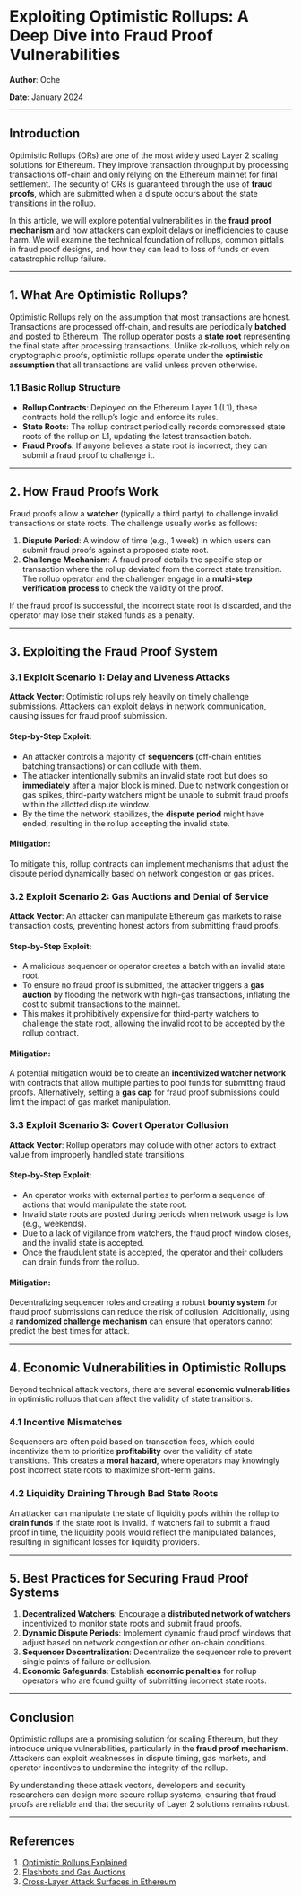 # Exploiting Optimistic Rollups: A Deep Dive into Fraud Proof Vulnerabilities

**Author**: Oche 


**Date**: January 2024  

---

## Introduction

Optimistic Rollups (ORs) are one of the most widely used Layer 2 scaling solutions for Ethereum. They improve transaction throughput by processing transactions off-chain and only relying on the Ethereum mainnet for final settlement. The security of ORs is guaranteed through the use of **fraud proofs**, which are submitted when a dispute occurs about the state transitions in the rollup.

In this article, we will explore potential vulnerabilities in the **fraud proof mechanism** and how attackers can exploit delays or inefficiencies to cause harm. We will examine the technical foundation of rollups, common pitfalls in fraud proof designs, and how they can lead to loss of funds or even catastrophic rollup failure.

---

## 1. What Are Optimistic Rollups?

Optimistic Rollups rely on the assumption that most transactions are honest. Transactions are processed off-chain, and results are periodically **batched** and posted to Ethereum. The rollup operator posts a **state root** representing the final state after processing transactions. Unlike zk-rollups, which rely on cryptographic proofs, optimistic rollups operate under the **optimistic assumption** that all transactions are valid unless proven otherwise.

### 1.1 Basic Rollup Structure

- **Rollup Contracts**: Deployed on the Ethereum Layer 1 (L1), these contracts hold the rollup’s logic and enforce its rules.
- **State Roots**: The rollup contract periodically records compressed state roots of the rollup on L1, updating the latest transaction batch.
- **Fraud Proofs**: If anyone believes a state root is incorrect, they can submit a fraud proof to challenge it.

---

## 2. How Fraud Proofs Work

Fraud proofs allow a **watcher** (typically a third party) to challenge invalid transactions or state roots. The challenge usually works as follows:

1. **Dispute Period**: A window of time (e.g., 1 week) in which users can submit fraud proofs against a proposed state root.
2. **Challenge Mechanism**: A fraud proof details the specific step or transaction where the rollup deviated from the correct state transition. The rollup operator and the challenger engage in a **multi-step verification process** to check the validity of the proof.

If the fraud proof is successful, the incorrect state root is discarded, and the operator may lose their staked funds as a penalty.

---

## 3. Exploiting the Fraud Proof System

### 3.1 Exploit Scenario 1: Delay and Liveness Attacks

**Attack Vector**: Optimistic rollups rely heavily on timely challenge submissions. Attackers can exploit delays in network communication, causing issues for fraud proof submission.

#### Step-by-Step Exploit:

- An attacker controls a majority of **sequencers** (off-chain entities batching transactions) or can collude with them.
- The attacker intentionally submits an invalid state root but does so **immediately** after a major block is mined. Due to network congestion or gas spikes, third-party watchers might be unable to submit fraud proofs within the allotted dispute window.
- By the time the network stabilizes, the **dispute period** might have ended, resulting in the rollup accepting the invalid state.

#### Mitigation:
To mitigate this, rollup contracts can implement mechanisms that adjust the dispute period dynamically based on network congestion or gas prices.

### 3.2 Exploit Scenario 2: Gas Auctions and Denial of Service

**Attack Vector**: An attacker can manipulate Ethereum gas markets to raise transaction costs, preventing honest actors from submitting fraud proofs.

#### Step-by-Step Exploit:

- A malicious sequencer or operator creates a batch with an invalid state root.
- To ensure no fraud proof is submitted, the attacker triggers a **gas auction** by flooding the network with high-gas transactions, inflating the cost to submit transactions to the mainnet.
- This makes it prohibitively expensive for third-party watchers to challenge the state root, allowing the invalid root to be accepted by the rollup contract.

#### Mitigation:
A potential mitigation would be to create an **incentivized watcher network** with contracts that allow multiple parties to pool funds for submitting fraud proofs. Alternatively, setting a **gas cap** for fraud proof submissions could limit the impact of gas market manipulation.

### 3.3 Exploit Scenario 3: Covert Operator Collusion

**Attack Vector**: Rollup operators may collude with other actors to extract value from improperly handled state transitions.

#### Step-by-Step Exploit:

- An operator works with external parties to perform a sequence of actions that would manipulate the state root.
- Invalid state roots are posted during periods when network usage is low (e.g., weekends).
- Due to a lack of vigilance from watchers, the fraud proof window closes, and the invalid state is accepted.
- Once the fraudulent state is accepted, the operator and their colluders can drain funds from the rollup.

#### Mitigation:
Decentralizing sequencer roles and creating a robust **bounty system** for fraud proof submissions can reduce the risk of collusion. Additionally, using a **randomized challenge mechanism** can ensure that operators cannot predict the best times for attack.

---

## 4. Economic Vulnerabilities in Optimistic Rollups

Beyond technical attack vectors, there are several **economic vulnerabilities** in optimistic rollups that can affect the validity of state transitions.

### 4.1 Incentive Mismatches

Sequencers are often paid based on transaction fees, which could incentivize them to prioritize **profitability** over the validity of state transitions. This creates a **moral hazard**, where operators may knowingly post incorrect state roots to maximize short-term gains.

### 4.2 Liquidity Draining Through Bad State Roots

An attacker can manipulate the state of liquidity pools within the rollup to **drain funds** if the state root is invalid. If watchers fail to submit a fraud proof in time, the liquidity pools would reflect the manipulated balances, resulting in significant losses for liquidity providers.

---

## 5. Best Practices for Securing Fraud Proof Systems

1. **Decentralized Watchers**: Encourage a **distributed network of watchers** incentivized to monitor state roots and submit fraud proofs.
2. **Dynamic Dispute Periods**: Implement dynamic fraud proof windows that adjust based on network congestion or other on-chain conditions.
3. **Sequencer Decentralization**: Decentralize the sequencer role to prevent single points of failure or collusion.
4. **Economic Safeguards**: Establish **economic penalties** for rollup operators who are found guilty of submitting incorrect state roots.

---

## Conclusion

Optimistic rollups are a promising solution for scaling Ethereum, but they introduce unique vulnerabilities, particularly in the **fraud proof mechanism**. Attackers can exploit weaknesses in dispute timing, gas markets, and operator incentives to undermine the integrity of the rollup.

By understanding these attack vectors, developers and security researchers can design more secure rollup systems, ensuring that fraud proofs are reliable and that the security of Layer 2 solutions remains robust.

---

## References

1. [Optimistic Rollups Explained](https://ethereum.org/en/developers/docs/scaling/optimistic-rollups/)
2. [Flashbots and Gas Auctions](https://www.flashbots.net/)
3. [Cross-Layer Attack Surfaces in Ethereum](https://arxiv.org/abs/2009.10036)
